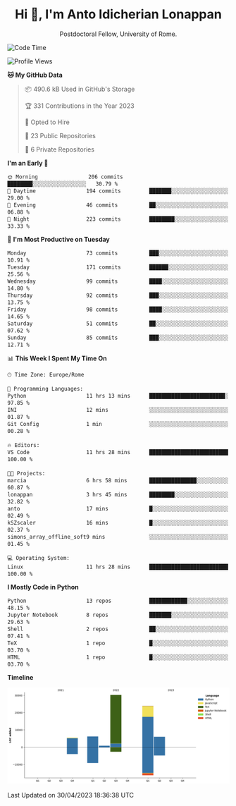 
<h1 align="center">Hi 👋, I'm Anto Idicherian Lonappan</h1>
<p align="center">Postdoctoral Fellow, University of Rome. </p>


<!--START_SECTION:waka-->
![Code Time](http://img.shields.io/badge/Code%20Time-274%20hrs%2044%20mins-blue)

![Profile Views](http://img.shields.io/badge/Profile%20Views-2-blue)

**🐱 My GitHub Data** 

> 📦 490.6 kB Used in GitHub's Storage 
 > 
> 🏆 331 Contributions in the Year 2023
 > 
> 💼 Opted to Hire
 > 
> 📜 23 Public Repositories 
 > 
> 🔑 6 Private Repositories 
 > 
**I'm an Early 🐤** 

```text
🌞 Morning                206 commits         ████████░░░░░░░░░░░░░░░░░   30.79 % 
🌆 Daytime                194 commits         ███████░░░░░░░░░░░░░░░░░░   29.00 % 
🌃 Evening                46 commits          ██░░░░░░░░░░░░░░░░░░░░░░░   06.88 % 
🌙 Night                  223 commits         ████████░░░░░░░░░░░░░░░░░   33.33 % 
```
📅 **I'm Most Productive on Tuesday** 

```text
Monday                   73 commits          ███░░░░░░░░░░░░░░░░░░░░░░   10.91 % 
Tuesday                  171 commits         ██████░░░░░░░░░░░░░░░░░░░   25.56 % 
Wednesday                99 commits          ████░░░░░░░░░░░░░░░░░░░░░   14.80 % 
Thursday                 92 commits          ███░░░░░░░░░░░░░░░░░░░░░░   13.75 % 
Friday                   98 commits          ████░░░░░░░░░░░░░░░░░░░░░   14.65 % 
Saturday                 51 commits          ██░░░░░░░░░░░░░░░░░░░░░░░   07.62 % 
Sunday                   85 commits          ███░░░░░░░░░░░░░░░░░░░░░░   12.71 % 
```


📊 **This Week I Spent My Time On** 

```text
🕑︎ Time Zone: Europe/Rome

💬 Programming Languages: 
Python                   11 hrs 13 mins      ████████████████████████░   97.85 % 
INI                      12 mins             ░░░░░░░░░░░░░░░░░░░░░░░░░   01.87 % 
Git Config               1 min               ░░░░░░░░░░░░░░░░░░░░░░░░░   00.28 % 

🔥 Editors: 
VS Code                  11 hrs 28 mins      █████████████████████████   100.00 % 

🐱‍💻 Projects: 
marcia                   6 hrs 58 mins       ███████████████░░░░░░░░░░   60.87 % 
lonappan                 3 hrs 45 mins       ████████░░░░░░░░░░░░░░░░░   32.82 % 
anto                     17 mins             █░░░░░░░░░░░░░░░░░░░░░░░░   02.49 % 
kSZscaler                16 mins             █░░░░░░░░░░░░░░░░░░░░░░░░   02.37 % 
simons_array_offline_soft9 mins              ░░░░░░░░░░░░░░░░░░░░░░░░░   01.45 % 

💻 Operating System: 
Linux                    11 hrs 28 mins      █████████████████████████   100.00 % 
```

**I Mostly Code in Python** 

```text
Python                   13 repos            ████████████░░░░░░░░░░░░░   48.15 % 
Jupyter Notebook         8 repos             ███████░░░░░░░░░░░░░░░░░░   29.63 % 
Shell                    2 repos             ██░░░░░░░░░░░░░░░░░░░░░░░   07.41 % 
TeX                      1 repo              █░░░░░░░░░░░░░░░░░░░░░░░░   03.70 % 
HTML                     1 repo              █░░░░░░░░░░░░░░░░░░░░░░░░   03.70 % 
```



**Timeline**

![Lines of Code chart](https://raw.githubusercontent.com/antolonappan/antolonappan/main/assets/bar_graph.png)


 Last Updated on 30/04/2023 18:36:38 UTC
<!--END_SECTION:waka-->
